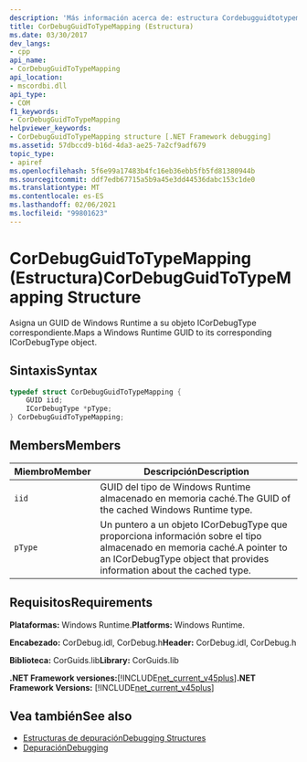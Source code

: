```yaml
---
description: 'Más información acerca de: estructura Cordebugguidtotypemapping ('
title: CorDebugGuidToTypeMapping (Estructura)
ms.date: 03/30/2017
dev_langs:
- cpp
api_name:
- CorDebugGuidToTypeMapping
api_location:
- mscordbi.dll
api_type:
- COM
f1_keywords:
- CorDebugGuidToTypeMapping
helpviewer_keywords:
- CorDebugGuidToTypeMapping structure [.NET Framework debugging]
ms.assetid: 57dbccd9-b16d-4da3-ae25-7a2cf9adf679
topic_type:
- apiref
ms.openlocfilehash: 5f6e99a17483b4fc16eb36ebb5fb5fd81380944b
ms.sourcegitcommit: ddf7edb67715a5b9a45e3dd44536dabc153c1de0
ms.translationtype: MT
ms.contentlocale: es-ES
ms.lasthandoff: 02/06/2021
ms.locfileid: "99801623"
---
```

# <a name="cordebugguidtotypemapping-structure"></a><span data-ttu-id="328e1-103">CorDebugGuidToTypeMapping (Estructura)</span><span class="sxs-lookup"><span data-stu-id="328e1-103">CorDebugGuidToTypeMapping Structure</span></span>

<span data-ttu-id="328e1-104">Asigna un GUID de Windows Runtime a su objeto ICorDebugType correspondiente.</span><span class="sxs-lookup"><span data-stu-id="328e1-104">Maps a Windows Runtime GUID to its corresponding ICorDebugType object.</span></span>  
  
## <a name="syntax"></a><span data-ttu-id="328e1-105">Sintaxis</span><span class="sxs-lookup"><span data-stu-id="328e1-105">Syntax</span></span>  
  
```cpp
typedef struct CorDebugGuidToTypeMapping {  
    GUID iid;  
    ICorDebugType *pType;  
} CorDebugGuidToTypeMapping;  
```  
  
## <a name="members"></a><span data-ttu-id="328e1-106">Members</span><span class="sxs-lookup"><span data-stu-id="328e1-106">Members</span></span>  
  
|<span data-ttu-id="328e1-107">Miembro</span><span class="sxs-lookup"><span data-stu-id="328e1-107">Member</span></span>|<span data-ttu-id="328e1-108">Descripción</span><span class="sxs-lookup"><span data-stu-id="328e1-108">Description</span></span>|  
|------------|-----------------|  
|`iid`|<span data-ttu-id="328e1-109">GUID del tipo de Windows Runtime almacenado en memoria caché.</span><span class="sxs-lookup"><span data-stu-id="328e1-109">The GUID of the cached Windows Runtime type.</span></span>|  
|`pType`|<span data-ttu-id="328e1-110">Un puntero a un objeto ICorDebugType que proporciona información sobre el tipo almacenado en memoria caché.</span><span class="sxs-lookup"><span data-stu-id="328e1-110">A pointer to an ICorDebugType object that provides information about the cached type.</span></span>|  
  
## <a name="requirements"></a><span data-ttu-id="328e1-111">Requisitos</span><span class="sxs-lookup"><span data-stu-id="328e1-111">Requirements</span></span>  

 <span data-ttu-id="328e1-112">**Plataformas:** Windows Runtime.</span><span class="sxs-lookup"><span data-stu-id="328e1-112">**Platforms:** Windows Runtime.</span></span>  
  
 <span data-ttu-id="328e1-113">**Encabezado:** CorDebug.idl, CorDebug.h</span><span class="sxs-lookup"><span data-stu-id="328e1-113">**Header:** CorDebug.idl, CorDebug.h</span></span>  
  
 <span data-ttu-id="328e1-114">**Biblioteca:** CorGuids.lib</span><span class="sxs-lookup"><span data-stu-id="328e1-114">**Library:** CorGuids.lib</span></span>  
  
 <span data-ttu-id="328e1-115">**.NET Framework versiones:**[!INCLUDE[net_current_v45plus](../../../../includes/net-current-v45plus-md.md)]</span><span class="sxs-lookup"><span data-stu-id="328e1-115">**.NET Framework Versions:** [!INCLUDE[net_current_v45plus](../../../../includes/net-current-v45plus-md.md)]</span></span>  
  
## <a name="see-also"></a><span data-ttu-id="328e1-116">Vea también</span><span class="sxs-lookup"><span data-stu-id="328e1-116">See also</span></span>

- [<span data-ttu-id="328e1-117">Estructuras de depuración</span><span class="sxs-lookup"><span data-stu-id="328e1-117">Debugging Structures</span></span>](debugging-structures.md)
- [<span data-ttu-id="328e1-118">Depuración</span><span class="sxs-lookup"><span data-stu-id="328e1-118">Debugging</span></span>](index.md)
